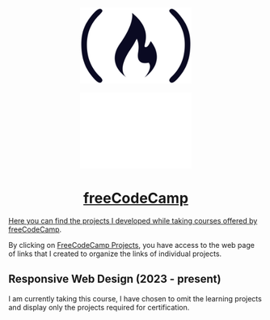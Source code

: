 <br>

<!-- Light Mode -->
<p align="center">
    <a href="https://www.freecodecamp.org/#gh-light-mode-only">
    <img src="https://github.com/azrmicael/icons/blob/583557109ecc53aa49ae9a39c6134bb06115c9f6/images/fcc-dark-logo.svg#gh-light-mode-only" alt="FreeCodeCamp" height="150">
</p>

<!-- Dark Mode -->
<p align="center">
    <a href="https://www.freecodecamp.org/#gh-dark-mode-only">
    <img src="https://github.com/azrmicael/icons/blob/1499f8beddc3166a962cc64be77e795fad4cff36/images/fcc-white-logo.svg#gh-dark-mode-only" alt="FreeCodeCamp" height="150">
</p>

<h1 align="center">freeCodeCamp</h1>

<!-- # <img src="https://github.com/azrmicael/icons/blob/1499f8beddc3166a962cc64be77e795fad4cff36/images/fcc-white-logo.svg" alt="FreeCodeCamp" height="150"> freeCodeCamp -->

Here you can find the projects I developed while taking courses offered by [freeCodeCamp](https://www.freecodecamp.org).

By clicking on [FreeCodeCamp Projects](https://azrmicael.github.io/free-code-camp/), you have access to the web page of links that I created to organize the links of individual projects.

## Responsive Web Design (2023 - present)

I am currently taking this course, I have chosen to omit the learning projects and display only the projects required for certification.

